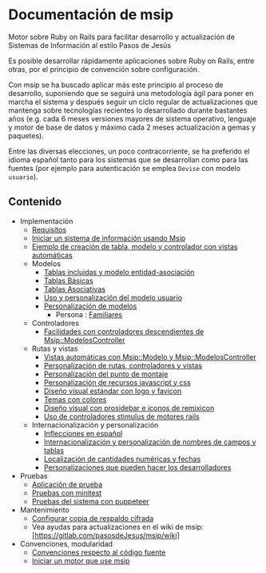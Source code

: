 # Documentación de msip

Motor sobre Ruby on Rails para facilitar desarrollo y actualización de 
Sistemas de Información al estilo Pasos de Jesús

Es posible desarrollar rápidamente aplicaciones sobre Ruby on Rails, entre 
otras, por  el principio de convención sobre configuración.

Con msip se ha buscado aplicar más este principio al proceso de desarrollo, 
suponiendo que se seguirá una metodología ágil para poner en marcha el sistema 
y después seguir un ciclo regular de actualizaciones que mantenga sobre 
tecnologías recientes lo desarrollado durante bastantes años (e.g. cada 
6 meses versiones mayores de sistema operativo, lenguaje y motor de base 
de datos y máximo cada 2 meses actualización a gemas y paquetes).

Entre las diversas elecciones, un poco contracorriente, se ha preferido el 
idioma español tanto para los sistemas que se desarrollan como para las 
fuentes  (por ejemplo para autenticación se emplea `Devise` con modelo 
`usuario`).


## Contenido

* Implementación
  * [Requisitos](requisitos.md)
  * [Iniciar un sistema de información usando Msip](iniciar-si-usando-msip.md)
  * [Ejemplo de creación de tabla, modelo y controlador con vistas automáticas](ejemplo-con-vistas-automaticas.md)
  * Modelos
    * [Tablas incluidas y modelo entidad-asociación](modelo-entidad-asociacion.md)
    * [Tablas Básicas](tablas-basicas.md)
    * [Tablas Asociativas](tablas-asociativas.md)
    * [Uso y personalización del modelo usuario](modelo-usuario.md)
    * [Personalización de modelos](personalizacion-de-modelos.md)
      * Persona : [Familiares](familiares.md)
  * Controladores
    * [Facilidades con controladores descendientes de Msip::ModelosController](facilidades-controlador.md)
  * Rutas y vistas
    * [Vistas automáticas con Msip::Modelo y Msip::ModelosController](vistas-automaticas.md)
    * [Personalización de rutas, controladores y vistas](rutas-controladores-vistas.md)
    * [Personalización del punto de montaje](punto-de-montaje.md)
    * [Personalización de recursos javascript y css](recursos-javascript-y-css.md)
    * [Diseño visual estándar con logo y favicon](diseño-visual-logo-y-favicon.md)
    * [Temas con colores](temas.md)
    * [Diseño visual con prosidebar e iconos de remixicon](diseño-visual-prosidebar.md)
    * [Uso de controladores stimulus de motores rails](stimulus.md)
  * Internacionalización y personalización
    * [Inflecciones en español](inflecciones_espanol.md)
    * [Internacionalización y personalización de nombres de campos y tablas](internacionalizacion-nombres-campos-y-tablas.md)
    * [Localización de cantidades numéricas y fechas](localizacion-numeros-y-fechas.md)
    * [Personalizaciones que pueden hacer los desarrolladores](personalizaciones_desarrolladores.md)
* Pruebas
  * [Aplicación de prueba](aplicacion-de-prueba.md)
  * [Pruebas con minitest](pruebas-con-minitest.md)
  * [Pruebas del sistema con puppeteer](pruebas-al-sistema-con-puppeteer.md)
* Mantenimiento 
  * [Configurar copia de respaldo cifrada](respaldo-cifrado.md)
  * Vea ayudas para actualizaciones en el wiki de msip: [https://gitlab.com/pasosdeJesus/msip/wiki]
* Convenciones, modularidad
  * [Convenciones respecto al código fuente](convenciones.md)
  * [Iniciar un motor que use msip](iniciar-motor-con-msip.md)

